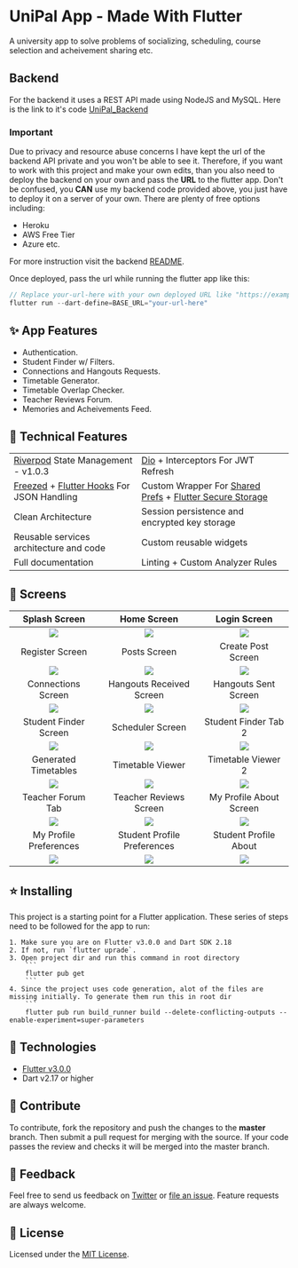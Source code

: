 # UniPal App - Made With Flutter #
A university app to solve problems of socializing, scheduling, course selection and acheivement sharing etc.
<!-- 
## Demo
<div align="center">
  <video src="https://user-images.githubusercontent.com/62943972/149531248-ccbd3b54-1ae8-4565-807b-2f8bf2e64d21.mp4"/>
</div> -->

## Backend
For the backend it uses a REST API made using NodeJS and MySQL. Here is the link to it's code [UniPal_Backend]

### Important
Due to privacy and resource abuse concerns I have kept the url of the backend API private and you won't be able to see it. Therefore, if you want to work with this project and make your own edits, than you also need to deploy the backend on your own and pass the **URL** to the flutter app. 
Don't be confused, you **CAN** use my backend code provided above, you just have to deploy it on a server of your own. There are plenty of free options including:
 - Heroku
 - AWS Free Tier
 - Azure etc.

For more instruction visit the backend [README](https://github.com/cyntaria/UniPal-Backend#dvd-installation).

Once deployed, pass the url while running the flutter app like this:

```dart
// Replace your-url-here with your own deployed URL like "https://example.com/api/v1"
flutter run --dart-define=BASE_URL="your-url-here"
```

## :sparkles: App Features

- Authentication.
- Student Finder w/ Filters.
- Connections and Hangouts Requests.
- Timetable Generator.
- Timetable Overlap Checker.
- Teacher Reviews Forum.
- Memories and Acheivements Feed.

## :wrench: Technical Features

<table>
    <tr>
        <td><a href="https://pub.dev/packages/riverpod">Riverpod</a> State Management - v1.0.3</td>
        <td><a href="https://pub.dev/packages/dio">Dio</a> + Interceptors For JWT Refresh</td>
    </tr>
    <tr>
        <td><a href="https://pub.dev/packages/freezed">Freezed</a> + <a href="https://pub.dev/packages/flutter_hooks">Flutter Hooks</a> For JSON Handling</td>
        <td>Custom Wrapper For <a href="https://pub.dev/packages/shared_preferences">Shared Prefs</a> + <a href="https://pub.dev/packages/flutter_secure_storage">Flutter Secure Storage</a></td>
    </tr>
    <tr>
        <td>Clean Architecture</td>
        <td>Session persistence and encrypted key storage</td>
    </tr>
    <tr>
        <td>Reusable services architecture and code</td>
        <td>Custom reusable widgets</td>
    </tr>
    <tr>
        <td>Full documentation</td>
        <td>Linting + Custom Analyzer Rules</td>
    </tr>
</table>

## :iphone: Screens

Splash Screen | Home Screen | Login Screen |
:------------:|:-----------:|:--------------:|
![](./resources/screens/Lottie_Loader.jpg) | ![](./resources/screens/home_screen.jpg) | ![](./resources/screens/Login_Screen.jpg)
Register Screen | Posts Screen | Create Post Screen |
![](./resources/screens/Register_Personal_Details.jpg) | ![](./resources/screens/Posts_Tab.jpg) | ![](./resources/screens/Create_Post_Screen.jpg)
Connections Screen | Hangouts Received Screen | Hangouts Sent Screen |
![](./resources/screens/Connection_Requests_Tab.jpg) | ![](./resources/screens/Hangout_Requests_Recv.jpg) | ![](./resources/screens/Hangout_Requests_Sent.jpg)
Student Finder Screen | Scheduler Screen | Student Finder Tab 2 |
![](./resources/screens/Student_Finder_Tab.jpg) | ![](./resources/screens/Class_Scheduler_Screen.jpg) | ![](./resources/screens/Student_Finder_Tab_2.jpg)
Generated Timetables | Timetable Viewer | Timetable Viewer 2 |
![](./resources/screens/Generated_Timetables_Screen.jpg) | ![](./resources/screens/TimeTable_Viewer.jpg) | ![](./resources/screens/Timetable_Viewer_2.jpg)
Teacher Forum Tab | Teacher Reviews Screen | My Profile About Screen |
![](./resources/screens/Teachers_Tab.jpg) | ![](./resources/screens/Teacher_Reviews_Screen.jpg) | ![](./resources/screens/My_Profile_About.jpg)
My Profile Preferences | Student Profile Preferences | Student Profile About |
![](./resources/screens/My_Profile_Preferences.jpg) | ![](./resources/screens/Student_Profile_Preferences.jpg) | ![](./resources/screens/Student_Profile_About.jpg)

## ⭐ Installing

This project is a starting point for a Flutter application. These series of steps need to be followed for the app to run:

    1. Make sure you are on Flutter v3.0.0 and Dart SDK 2.18
    2. If not, run `flutter uprade`.
    3. Open project dir and run this command in root directory
        ```
        flutter pub get
        ```
    4. Since the project uses code generation, alot of the files are missing initially. To generate them run this in root dir
        ```
        flutter pub run build_runner build --delete-conflicting-outputs --enable-experiment=super-parameters

## 🚀 Technologies

- [Flutter v3.0.0]
- Dart v2.17 or higher

## 🤝 Contribute

To contribute, fork the repository and push the changes to the **master** branch. Then submit a pull request for merging with the source. If your code passes the review and checks it will be merged into the master branch.

## 💬 Feedback

Feel free to send us feedback on [Twitter] or [file an issue]. Feature requests are always welcome.

## 📝 License

Licensed under the [MIT License].

[//]: # (These are reference links used in the body of this note and get stripped out when the markdown processor does its job. There is no need to format nicely because it shouldn't be seen. Thanks SO - http://stackoverflow.com/questions/4823468/store-comments-in-markdown-syntax)

[UniPal_Backend]: <https://github.com/cyntaria/UniPal-Frontend>
[Flutter v3.0.0]: <https://storage.googleapis.com/flutter_infra_release/releases/stable/windows/flutter_windows_3.0.0-stable.zip>
[Twitter]: <https://twitter.com/AbdurRafaySale2>
[file an issue]: <https://github.com/cyntaria/UniPal_Frontend/issues/new>
[MIT License]: <./LICENSE>
